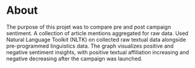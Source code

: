 # About
The purpose of this projet was to compare pre and post campaign sentiment. A collection of article mentions aggregated for raw data. Used Natural Language Toolkit (NLTK) on collected raw textual data alongside pre-programmed linguistics data. The graph visualizes positive and negative sentiment insights, with positive textual affiliation increasing and negative decreasing after the campaign was launched. 
